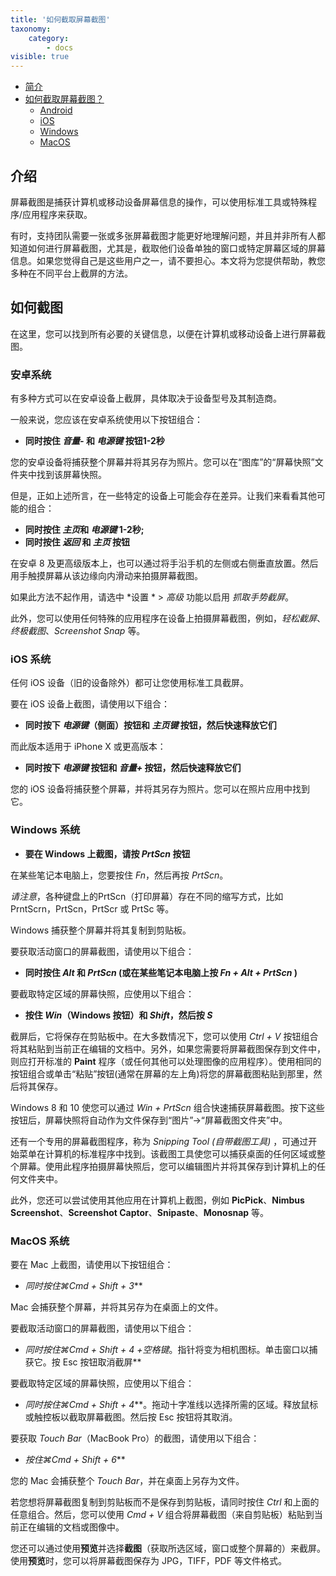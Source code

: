 ```yaml
---
title: '如何截取屏幕截图'
taxonomy:
    category:
        - docs
visible: true
---
```


* [简介](#intro)
* [如何截取屏幕截图？](#take截屏)
    * [Android](#android)
    * [iOS](#ios)
    * [Windows](#windows)
    * [MacOS](#mac)

<a name="intro"></a>

## 介绍

屏幕截图是捕获计算机或移动设备屏幕信息的操作，可以使用标准工具或特殊程序/应用程序来获取。

有时，支持团队需要一张或多张屏幕截图才能更好地理解问题，并且并非所有人都知道如何进行屏幕截图，尤其是，截取他们设备单独的窗口或特定屏幕区域的屏幕信息。如果您觉得自己是这些用户之一，请不要担心。本文将为您提供帮助，教您多种在不同平台上截屏的方法。

<a name="take-screenshot"></a>

## 如何截图

在这里，您可以找到所有必要的关键信息，以便在计算机或移动设备上进行屏幕截图。

<a name="android"></a>

### 安卓系统

有多种方式可以在安卓设备上截屏，具体取决于设备型号及其制造商。

一般来说，您应该在安卓系统使用以下按钮组合：

+ **同时按住 *音量-* 和 *电源键* 按钮1-2秒**

您的安卓设备将捕获整个屏幕并将其另存为照片。您可以在“图库”的“屏幕快照”文件夹中找到该屏幕快照。

但是，正如上述所言，在一些特定的设备上可能会存在差异。让我们来看看其他可能的组合：

+ **同时按住 *主页*和 *电源键* 1-2秒;**
+ **同时按住 *返回* 和 *主页* 按钮**

在安卓 8 及更高级版本上，也可以通过将手沿手机的左侧或右侧垂直放置。然后用手触摸屏幕从该边缘向内滑动来拍摄屏幕截图。

如果此方法不起作用，请选中 *设置 * > *高级* 功能以启用 *抓取手势截屏*。

此外，您可以使用任何特殊的应用程序在设备上拍摄屏幕截图，例如，*轻松截屏*、*终极截图*、*Screenshot Snap* 等。
<a name="ios"></a>

### iOS 系统

任何 iOS 设备（旧的设备除外）都可让您使用标准工具截屏。

要在 iOS 设备上截图，请使用以下组合：

+ **同时按下 *电源键*（侧面）按钮和 *主页键* 按钮，然后快速释放它们**

而此版本适用于 iPhone X 或更高版本：

+ **同时按下 *电源键* 按钮和 *音量+* 按钮，然后快速释放它们**

您的 iOS 设备将捕获整个屏幕，并将其另存为照片。您可以在照片应用中找到它。

<a name="windows"></a>

### Windows 系统

+ **要在 Windows 上截图，请按 *PrtScn* 按钮**

在某些笔记本电脑上，您要按住 *Fn*，然后再按 *PrtScn*。

*请注意*，各种键盘上的PrtScn（打印屏幕）存在不同的缩写方式，比如 PrntScrn，PrtScn，PrtScr 或 PrtSc 等。

Windows 捕获整个屏幕并将其复制到剪贴板。

要获取活动窗口的屏幕截图，请使用以下组合：

+ **同时按住 *Alt* 和 *PrtScn* (或在某些笔记本电脑上按 *Fn + Alt + PrtScn* )**

要截取特定区域的屏幕快照，应使用以下组合：

+ **按住 *Win*（Windows 按钮）和 *Shift*，然后按 *S***

截屏后，它将保存在剪贴板中。在大多数情况下，您可以使用 *Ctrl + V* 按钮组合将其粘贴到当前正在编辑的文档中。另外，如果您需要将屏幕截图保存到文件中，则应打开标准的 **Paint** 程序（或任何其他可以处理图像的应用程序）。使用相同的按钮组合或单击“粘贴”按钮(通常在屏幕的左上角)将您的屏幕截图粘贴到那里，然后将其保存。

Windows 8 和 10 使您可以通过 *Win + PrtScn* 组合快速捕获屏幕截图。按下这些按钮后，屏幕快照将自动作为文件保存到“图片”->“屏幕截图文件夹”中。

还有一个专用的屏幕截图程序，称为 *Snipping Tool (自带截图工具)* ，可通过开始菜单在计算机的标准程序中找到。该截图工具使您可以捕获桌面的任何区域或整个屏幕。使用此程序拍摄屏幕快照后，您可以编辑图片并将其保存到计算机上的任何文件夹中。

此外，您还可以尝试使用其他应用在计算机上截图，例如 **PicPick**、**Nimbus Screenshot**、**Screenshot Captor**、**Snipaste**、**Monosnap** 等。

<a name="mac"></a>

### MacOS 系统

要在 Mac 上截图，请使用以下按钮组合：

+ **同时按住*⌘Cmd + Shift + 3***

Mac 会捕获整个屏幕，并将其另存为在桌面上的文件。

要截取活动窗口的屏幕截图，请使用以下组合：

+ **同时按住*⌘Cmd + Shift + 4 +空格键*。指针将变为相机图标。单击窗口以捕获它。按 Esc 按钮取消截屏**

要截取特定区域的屏幕快照，应使用以下组合：

+ **同时按住*⌘Cmd + Shift + 4***。拖动十字准线以选择所需的区域。释放鼠标或触控板以截取屏幕截图。然后按 Esc 按钮将其取消。

要获取 *Touch Bar*（MacBook Pro）的截图，请使用以下组合：

+ **按住*⌘Cmd + Shift + 6***

您的 Mac 会捕获整个 *Touch Bar*，并在桌面上另存为文件。

若您想将屏幕截图复制到剪贴板而不是保存到剪贴板，请同时按住 *Ctrl* 和上面的任意组合。然后，您可以使用 *Cmd + V* 组合将屏幕截图（来自剪贴板）粘贴到当前正在编辑的文档或图像中。

您还可以通过使用**预览**并选择**截图**（获取所选区域，窗口或整个屏幕的）来截屏。使用**预览**时，您可以将屏幕截图保存为 JPG，TIFF，PDF 等文件格式。

